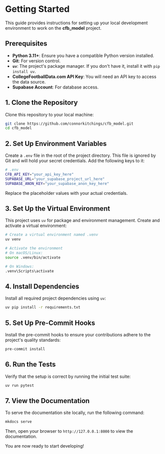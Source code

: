 # Getting Started

This guide provides instructions for setting up your local development environment to work on the
**cfb_model** project.

## Prerequisites

- **Python 3.11+**: Ensure you have a compatible Python version installed.
- **Git**: For version control.
- **`uv`**: The project's package manager. If you don't have it, install it with `pip install uv`.
- **CollegeFootballData.com API Key**: You will need an API key to access the data source.
- **Supabase Account**: For database access.

## 1. Clone the Repository

Clone this repository to your local machine:

```bash
git clone https://github.com/connorkitchings/cfb_model.git
cd cfb_model
```

## 2. Set Up Environment Variables

Create a `.env` file in the root of the project directory. This file is ignored by Git and will hold
your secret credentials. Add the following keys to it:

```bash
# .env
CFB_API_KEY="your_api_key_here"
SUPABASE_URL="your_supabase_project_url_here"
SUPABASE_ANON_KEY="your_supabase_anon_key_here"
```

Replace the placeholder values with your actual credentials.

## 3. Set Up the Virtual Environment

This project uses `uv` for package and environment management. Create and activate a virtual environment:

```bash
# Create a virtual environment named .venv
uv venv

# Activate the environment
# On macOS/Linux:
source .venv/bin/activate

# On Windows:
.venv\Scripts\activate
```

## 4. Install Dependencies

Install all required project dependencies using `uv`:

```bash
uv pip install -r requirements.txt
```

## 5. Set Up Pre-Commit Hooks

Install the pre-commit hooks to ensure your contributions adhere to the project's quality standards:

```bash
pre-commit install
```

## 6. Run the Tests

Verify that the setup is correct by running the initial test suite:

```bash
uv run pytest
```

## 7. View the Documentation

To serve the documentation site locally, run the following command:

```bash
mkdocs serve
```

Then, open your browser to `http://127.0.0.1:8000` to view the documentation.

You are now ready to start developing!

